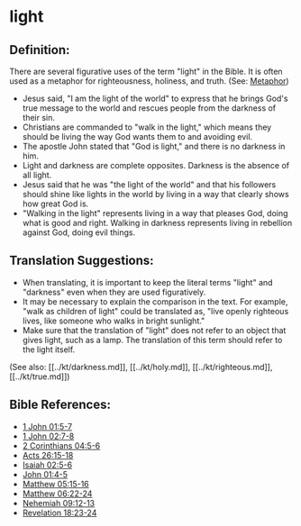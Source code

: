 # light #

## Definition: ##

There are several figurative uses of the term "light" in the Bible. It is often used as a metaphor for righteousness, holiness, and truth. (See: [Metaphor](en/ta-vol1/translate/man/figs-metaphor))

* Jesus said, "I am the light of the world" to express that he brings God's true message to the world and rescues people from the darkness of their sin.
* Christians are commanded to "walk in the light," which means they should be living the way God wants them to and avoiding evil.
* The apostle John stated that "God is light," and there is no darkness in him.
* Light and darkness are complete opposites. Darkness is the absence of all light. 
* Jesus said that he was "the light of the world" and that his followers should shine like lights in the world by living in a way that clearly shows how great God is.
* "Walking in the light" represents living in a way that pleases God, doing what is good and right. Walking in darkness represents living in rebellion against God, doing evil things.
 
## Translation Suggestions: ##

* When translating, it is important to keep the literal terms "light" and "darkness" even when they are used figuratively.
* It may be necessary to explain the comparison in the text. For example, "walk as children of light" could be translated as, "live openly righteous lives, like someone who walks in bright sunlight."
* Make sure that the translation of "light" does not refer to an object that gives light, such as a lamp. The translation of this term should refer to the light itself.

(See also: [[../kt/darkness.md]], [[../kt/holy.md]], [[../kt/righteous.md]], [[../kt/true.md]])

## Bible References: ##

* [1 John 01:5-7](en/tn/1jn/help/01/05)
* [1 John 02:7-8](en/tn/1jn/help/02/07)
* [2 Corinthians 04:5-6](en/tn/2co/help/04/05)
* [Acts 26:15-18](en/tn/act/help/26/15)
* [Isaiah 02:5-6](en/tn/isa/help/02/05)
* [John 01:4-5](en/tn/jhn/help/01/04)
* [Matthew 05:15-16](en/tn/mat/help/05/15)
* [Matthew 06:22-24](en/tn/mat/help/06/22)
* [Nehemiah 09:12-13](en/tn/neh/help/09/12)
* [Revelation 18:23-24](en/tn/rev/help/18/23)